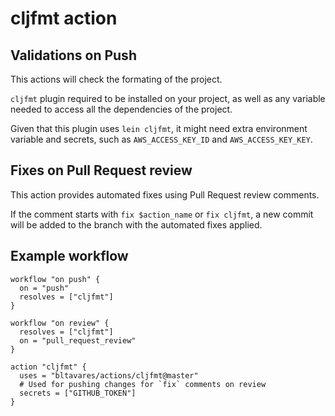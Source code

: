 # cljfmt action

## Validations on Push

This actions will check the formating of the project.

`cljfmt` plugin required to be installed on your project, as well as any variable needed to access all the dependencies of the project.

Given that this plugin uses `lein cljfmt`, it might need extra environment variable and secrets, such as `AWS_ACCESS_KEY_ID` and `AWS_ACCESS_KEY_KEY`.

## Fixes on Pull Request review

This action provides automated fixes using Pull Request review comments.

If the comment starts with `fix $action_name` or `fix cljfmt`, a new commit will be added to the branch with the automated fixes applied.

## Example workflow

```hcl
workflow "on push" {
  on = "push"
  resolves = ["cljfmt"]
}

workflow "on review" {
  resolves = ["cljfmt"]
  on = "pull_request_review"
}

action "cljfmt" {
  uses = "bltavares/actions/cljfmt@master"
  # Used for pushing changes for `fix` comments on review
  secrets = ["GITHUB_TOKEN"]
}
```
